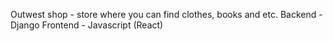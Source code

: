 Outwest shop - store where you can find clothes, books and etc.
Backend - Django
Frontend - Javascript (React)
